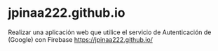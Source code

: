 # jpinaa222.github.io
Realizar una aplicación web que utilice el servicio de Autenticación de (Google) con Firebase
https://jpinaa222.github.io/
